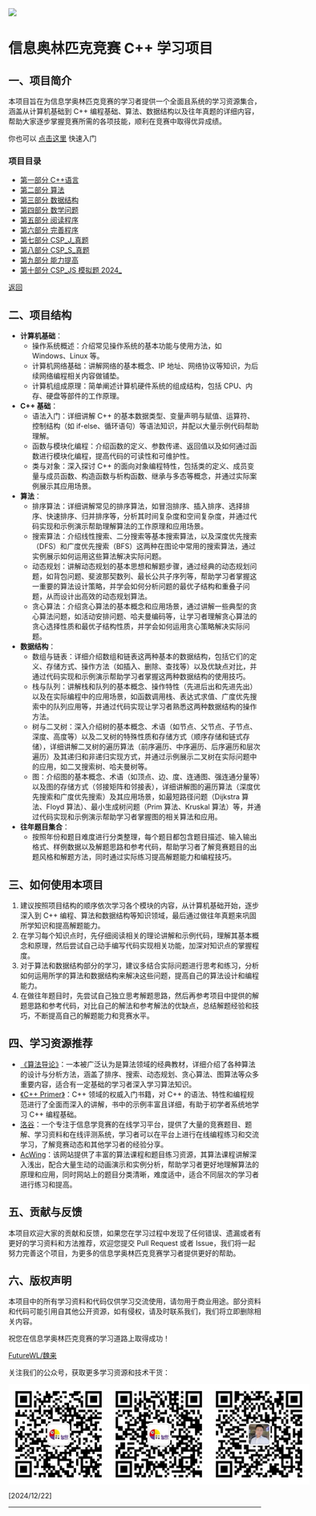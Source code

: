 <image src="doc/images/logo-title.png" width="360px"/>

# 信息奥林匹克竞赛 C++ 学习项目

## 一、项目简介
本项目旨在为信息学奥林匹克竞赛的学习者提供一个全面且系统的学习资源集合，涵盖从计算机基础到 C++ 编程基础、算法、数据结构以及往年真题的详细内容，帮助大家逐步掌握竞赛所需的各项技能，顺利在竞赛中取得优异成绩。

你也可以 [点击这里](STARTUP.md) 快速入门

### 项目目录

- [第一部分 C++语言](00_C++语言)
- [第二部分 算法](01_算法)
- [第三部分 数据结构](02_数据结构)
- [第四部分 数学问题](03_数学问题)
- [第五部分 阅读程序](04_阅读程序)
- [第六部分 完善程序](05_完善程序)
- [第七部分 CSP_J_真题](06_CSP_J_真题)
- [第八部分 CSP_S_真题](07_CSP_S_真题)
- [第九部分 能力提高](08_提高)
- [第十部分 CSP_JS 模拟题 2024_](09_CSP_JS_模拟题2024)


[返回](../)

## 二、项目结构
- **计算机基础**：
    - 操作系统概述：介绍常见操作系统的基本功能与使用方法，如 Windows、Linux 等。
    - 计算机网络基础：讲解网络的基本概念、IP 地址、网络协议等知识，为后续网络编程相关内容做铺垫。
    - 计算机组成原理：简单阐述计算机硬件系统的组成结构，包括 CPU、内存、硬盘等部件的工作原理。
- **C++ 基础**：
    - 语法入门：详细讲解 C++ 的基本数据类型、变量声明与赋值、运算符、控制结构（如 if-else、循环语句）等语法知识，并配以大量示例代码帮助理解。
    - 函数与模块化编程：介绍函数的定义、参数传递、返回值以及如何通过函数进行模块化编程，提高代码的可读性和可维护性。
    - 类与对象：深入探讨 C++ 的面向对象编程特性，包括类的定义、成员变量与成员函数、构造函数与析构函数、继承与多态等概念，并通过实际案例展示其应用场景。
- **算法**：
    - 排序算法：详细讲解常见的排序算法，如冒泡排序、插入排序、选择排序、快速排序、归并排序等，分析其时间复杂度和空间复杂度，并通过代码实现和示例演示帮助理解算法的工作原理和应用场景。
    - 搜索算法：介绍线性搜索、二分搜索等基本搜索算法，以及深度优先搜索（DFS）和广度优先搜索（BFS）这两种在图论中常用的搜索算法，通过实例展示如何运用这些算法解决实际问题。
    - 动态规划：讲解动态规划的基本思想和解题步骤，通过经典的动态规划问题，如背包问题、斐波那契数列、最长公共子序列等，帮助学习者掌握这一重要的算法设计策略，并学会如何分析问题的最优子结构和重叠子问题，从而设计出高效的动态规划算法。
    - 贪心算法：介绍贪心算法的基本概念和应用场景，通过讲解一些典型的贪心算法问题，如活动安排问题、哈夫曼编码等，让学习者理解贪心算法的贪心选择性质和最优子结构性质，并学会如何运用贪心策略解决实际问题。
- **数据结构**：
    - 数组与链表：详细介绍数组和链表这两种基本的数据结构，包括它们的定义、存储方式、操作方法（如插入、删除、查找等）以及优缺点对比，并通过代码实现和示例演示帮助学习者掌握这两种数据结构的使用技巧。
    - 栈与队列：讲解栈和队列的基本概念、操作特性（先进后出和先进先出）以及在实际编程中的应用场景，如函数调用栈、表达式求值、广度优先搜索中的队列应用等，并通过代码实现让学习者熟悉这两种数据结构的操作方法。
    - 树与二叉树：深入介绍树的基本概念、术语（如节点、父节点、子节点、深度、高度等）以及二叉树的特殊性质和存储方式（顺序存储和链式存储），详细讲解二叉树的遍历算法（前序遍历、中序遍历、后序遍历和层次遍历）及其递归和非递归实现方式，并通过示例展示二叉树在实际问题中的应用，如二叉搜索树、哈夫曼树等。
    - 图：介绍图的基本概念、术语（如顶点、边、度、连通图、强连通分量等）以及图的存储方式（邻接矩阵和邻接表），详细讲解图的遍历算法（深度优先搜索和广度优先搜索）及其应用场景，如最短路径问题（Dijkstra 算法、Floyd 算法）、最小生成树问题（Prim 算法、Kruskal 算法）等，并通过代码实现和示例演示帮助学习者掌握图的相关算法和应用。
- **往年题目集合**：
    - 按照年份和题目难度进行分类整理，每个题目都包含题目描述、输入输出格式、样例数据以及解题思路和参考代码，帮助学习者了解竞赛题目的出题风格和解题方法，同时通过实际练习提高解题能力和编程技巧。

## 三、如何使用本项目
1. 建议按照项目结构的顺序依次学习各个模块的内容，从计算机基础开始，逐步深入到 C++ 编程、算法和数据结构等知识领域，最后通过做往年真题来巩固所学知识和提高解题能力。
2. 在学习每个知识点时，先仔细阅读相关的理论讲解和示例代码，理解其基本概念和原理，然后尝试自己动手编写代码实现相关功能，加深对知识点的掌握程度。
3. 对于算法和数据结构部分的学习，建议多结合实际问题进行思考和练习，分析如何运用所学的算法和数据结构来解决这些问题，提高自己的算法设计和编程能力。
4. 在做往年题目时，先尝试自己独立思考解题思路，然后再参考项目中提供的解题思路和参考代码，对比自己的解法和参考解法的优缺点，总结解题经验和技巧，不断提高自己的解题能力和竞赛水平。

## 四、学习资源推荐
- [《算法导论》](https://book.douban.com/subject/20432061/)：一本被广泛认为是算法领域的经典教材，详细介绍了各种算法的设计与分析方法，涵盖了排序、搜索、动态规划、贪心算法、图算法等众多重要内容，适合有一定基础的学习者深入学习算法知识。
- [《C++ Primer》](https://book.douban.com/subject/25708312/)：C++ 领域的权威入门书籍，对 C++ 的语法、特性和编程规范进行了全面而深入的讲解，书中的示例丰富且详细，有助于初学者系统地学习 C++ 编程基础。
- [洛谷](https://www.luogu.com.cn/)：一个专注于信息学竞赛的在线学习平台，提供了大量的竞赛题目、题解、学习资料和在线评测系统，学习者可以在平台上进行在线编程练习和交流学习，了解竞赛动态和其他学习者的经验分享。
- [AcWing](https://www.acwing.com/)：该网站提供了丰富的算法课程和题目练习资源，其算法课程讲解深入浅出，配合大量生动的动画演示和实例分析，帮助学习者更好地理解算法的原理和应用，同时网站上的题目分类清晰，难度适中，适合不同层次的学习者进行练习和提高。

## 五、贡献与反馈
本项目欢迎大家的贡献和反馈，如果您在学习过程中发现了任何错误、遗漏或者有更好的学习资料和方法推荐，欢迎您提交 Pull Request 或者 Issue，我们将一起努力完善这个项目，为更多的信息学奥林匹克竞赛学习者提供更好的帮助。

## 六、版权声明
本项目中的所有学习资料和代码仅供学习交流使用，请勿用于商业用途。部分资料和代码可能引用自其他公开资源，如有侵权，请及时联系我们，我们将立即删除相关内容。

祝您在信息学奥林匹克竞赛的学习道路上取得成功！

[FutureWL/魏来](https://github.com/FutureWL)

关注我们的公众号，获取更多学习资源和技术干货：

 <div style="display: flex; justify-content: space-around;">
    <img src="doc/images/zy_fwh.jpg" alt="智野科技研学探索" width="200px">
    <img src="doc/images/zy_dyh.jpg" alt="智野少年" width="200px">
    <img src="doc/images/kjwls.jpg" alt="科技魏来说" width="200px">
</div>

[2024/12/22]

---
